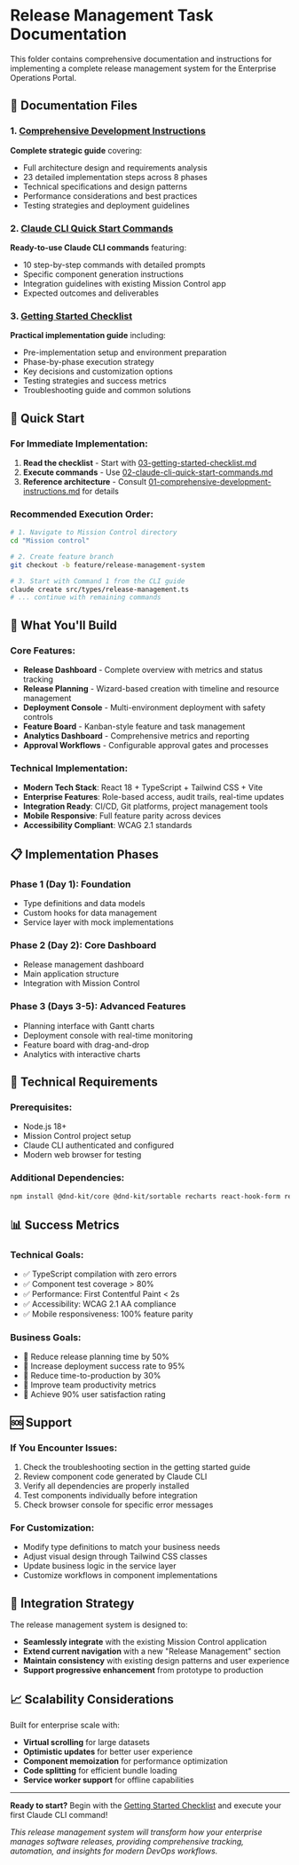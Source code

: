 # Release Management Task Documentation

This folder contains comprehensive documentation and instructions for implementing a complete release management system for the Enterprise Operations Portal.

## 📁 Documentation Files

### 1. [Comprehensive Development Instructions](./01-comprehensive-development-instructions.md)
**Complete strategic guide** covering:
- Full architecture design and requirements analysis
- 23 detailed implementation steps across 8 phases
- Technical specifications and design patterns
- Performance considerations and best practices
- Testing strategies and deployment guidelines

### 2. [Claude CLI Quick Start Commands](./02-claude-cli-quick-start-commands.md)
**Ready-to-use Claude CLI commands** featuring:
- 10 step-by-step commands with detailed prompts
- Specific component generation instructions
- Integration guidelines with existing Mission Control app
- Expected outcomes and deliverables

### 3. [Getting Started Checklist](./03-getting-started-checklist.md)
**Practical implementation guide** including:
- Pre-implementation setup and environment preparation
- Phase-by-phase execution strategy
- Key decisions and customization options
- Testing strategies and success metrics
- Troubleshooting guide and common solutions

## 🚀 Quick Start

### For Immediate Implementation:
1. **Read the checklist** - Start with [03-getting-started-checklist.md](./03-getting-started-checklist.md)
2. **Execute commands** - Use [02-claude-cli-quick-start-commands.md](./02-claude-cli-quick-start-commands.md)
3. **Reference architecture** - Consult [01-comprehensive-development-instructions.md](./01-comprehensive-development-instructions.md) for details

### Recommended Execution Order:
```bash
# 1. Navigate to Mission Control directory
cd "Mission control"

# 2. Create feature branch
git checkout -b feature/release-management-system

# 3. Start with Command 1 from the CLI guide
claude create src/types/release-management.ts
# ... continue with remaining commands
```

## 🎯 What You'll Build

### Core Features:
- **Release Dashboard** - Complete overview with metrics and status tracking
- **Release Planning** - Wizard-based creation with timeline and resource management
- **Deployment Console** - Multi-environment deployment with safety controls
- **Feature Board** - Kanban-style feature and task management
- **Analytics Dashboard** - Comprehensive metrics and reporting
- **Approval Workflows** - Configurable approval gates and processes

### Technical Implementation:
- **Modern Tech Stack**: React 18 + TypeScript + Tailwind CSS + Vite
- **Enterprise Features**: Role-based access, audit trails, real-time updates
- **Integration Ready**: CI/CD, Git platforms, project management tools
- **Mobile Responsive**: Full feature parity across devices
- **Accessibility Compliant**: WCAG 2.1 standards

## 📋 Implementation Phases

### Phase 1 (Day 1): Foundation
- Type definitions and data models
- Custom hooks for data management
- Service layer with mock implementations

### Phase 2 (Day 2): Core Dashboard
- Release management dashboard
- Main application structure
- Integration with Mission Control

### Phase 3 (Days 3-5): Advanced Features
- Planning interface with Gantt charts
- Deployment console with real-time monitoring
- Feature board with drag-and-drop
- Analytics with interactive charts

## 🔧 Technical Requirements

### Prerequisites:
- Node.js 18+
- Mission Control project setup
- Claude CLI authenticated and configured
- Modern web browser for testing

### Additional Dependencies:
```bash
npm install @dnd-kit/core @dnd-kit/sortable recharts react-hook-form react-hot-toast
```

## 📊 Success Metrics

### Technical Goals:
- ✅ TypeScript compilation with zero errors
- ✅ Component test coverage > 80%
- ✅ Performance: First Contentful Paint < 2s
- ✅ Accessibility: WCAG 2.1 AA compliance
- ✅ Mobile responsiveness: 100% feature parity

### Business Goals:
- 🎯 Reduce release planning time by 50%
- 🎯 Increase deployment success rate to 95%
- 🎯 Reduce time-to-production by 30%
- 🎯 Improve team productivity metrics
- 🎯 Achieve 90% user satisfaction rating

## 🆘 Support

### If You Encounter Issues:
1. Check the troubleshooting section in the getting started guide
2. Review component code generated by Claude CLI
3. Verify all dependencies are properly installed
4. Test components individually before integration
5. Check browser console for specific error messages

### For Customization:
- Modify type definitions to match your business needs
- Adjust visual design through Tailwind CSS classes
- Update business logic in the service layer
- Customize workflows in component implementations

## 🔄 Integration Strategy

The release management system is designed to:
- **Seamlessly integrate** with the existing Mission Control application
- **Extend current navigation** with a new "Release Management" section  
- **Maintain consistency** with existing design patterns and user experience
- **Support progressive enhancement** from prototype to production

## 📈 Scalability Considerations

Built for enterprise scale with:
- **Virtual scrolling** for large datasets
- **Optimistic updates** for better user experience
- **Component memoization** for performance optimization
- **Code splitting** for efficient bundle loading
- **Service worker support** for offline capabilities

---

**Ready to start?** Begin with the [Getting Started Checklist](./03-getting-started-checklist.md) and execute your first Claude CLI command!

*This release management system will transform how your enterprise manages software releases, providing comprehensive tracking, automation, and insights for modern DevOps workflows.*